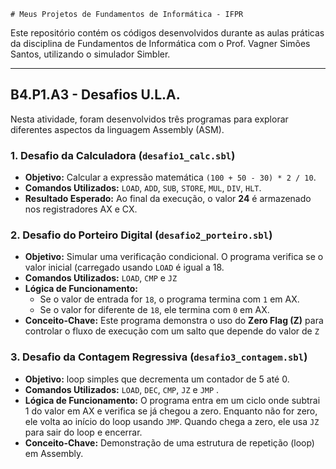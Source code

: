     # Meus Projetos de Fundamentos de Informática - IFPR

Este repositório contém os códigos desenvolvidos durante as aulas práticas da disciplina de Fundamentos de Informática com o Prof. Vagner Simões Santos, utilizando o simulador Simbler.

---

## B4.P1.A3 - Desafios U.L.A.

Nesta atividade, foram desenvolvidos três programas para explorar diferentes aspectos da linguagem Assembly (ASM).

### 1. Desafio da Calculadora (`desafio1_calc.sbl`)

*   **Objetivo:** Calcular a expressão matemática `(100 + 50 - 30) * 2 / 10`.
*   **Comandos Utilizados:** `LOAD`, `ADD`, `SUB`, `STORE`, `MUL`, `DIV`, `HLT`.
*   **Resultado Esperado:** Ao final da execução, o valor **24** é armazenado nos registradores AX e CX.

### 2. Desafio do Porteiro Digital (`desafio2_porteiro.sbl`)

*   **Objetivo:** Simular uma verificação condicional. O programa verifica se o valor inicial (carregado usando `LOAD` é igual a 18.
*   **Comandos Utilizados:** `LOAD`, `CMP` e `JZ`
*   **Lógica de Funcionamento:**
    *   Se o valor de entrada for `18`, o programa termina com `1` em AX.
    *   Se o valor for diferente de `18`, ele termina com `0` em AX.
*   **Conceito-Chave:** Este programa demonstra o uso do **Zero Flag (Z)** para controlar o fluxo de execução com um salto que depende do valor de `Z`

### 3. Desafio da Contagem Regressiva (`desafio3_contagem.sbl`)

*   **Objetivo:** loop simples que decrementa um contador de 5 até 0.
*   **Comandos Utilizados:** `LOAD`, `DEC`, `CMP`, `JZ` e `JMP` .
*   **Lógica de Funcionamento:** O programa entra em um ciclo onde subtrai 1 do valor em AX e verifica se já chegou a zero. Enquanto não for zero, ele volta ao início do loop usando `JMP`. Quando chega a zero, ele usa `JZ` para sair do loop e encerrar.
*   **Conceito-Chave:** Demonstração de uma estrutura de repetição (loop) em Assembly.
